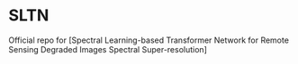 # SLTN
Official repo for [Spectral Learning-based Transformer Network for Remote Sensing Degraded Images Spectral Super-resolution]
